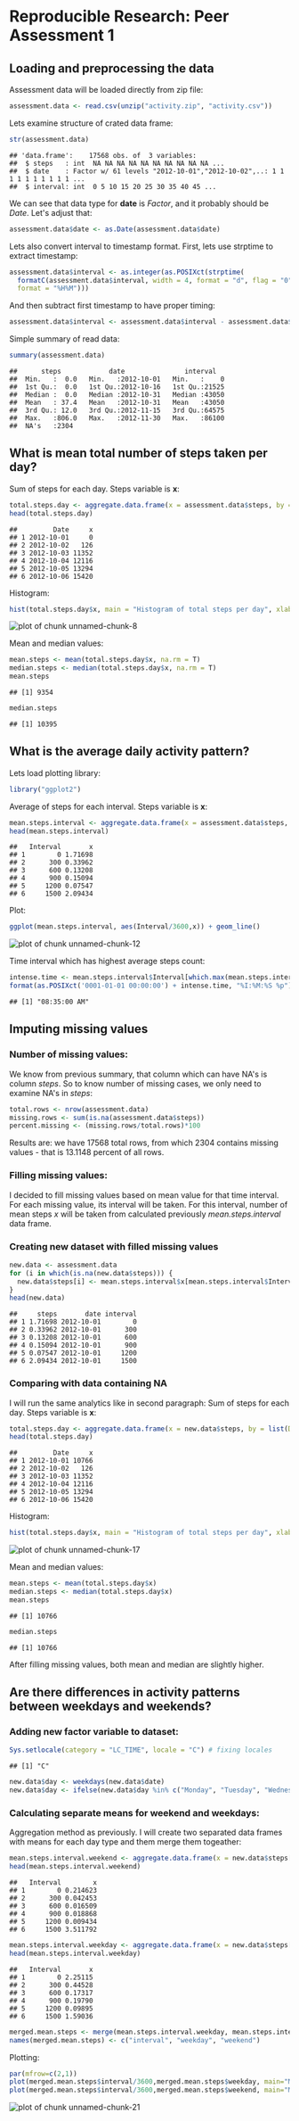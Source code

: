 # Reproducible Research: Peer Assessment 1

## Loading and preprocessing the data
Assessment data will be loaded directly from zip file:

```r
assessment.data <- read.csv(unzip("activity.zip", "activity.csv"))
```
Lets examine structure of crated data frame:

```r
str(assessment.data)
```

```
## 'data.frame':	17568 obs. of  3 variables:
##  $ steps   : int  NA NA NA NA NA NA NA NA NA NA ...
##  $ date    : Factor w/ 61 levels "2012-10-01","2012-10-02",..: 1 1 1 1 1 1 1 1 1 1 ...
##  $ interval: int  0 5 10 15 20 25 30 35 40 45 ...
```
We can see that data type for **date** is *Factor*, and it probably should be *Date*. Let's adjust that:

```r
assessment.data$date <- as.Date(assessment.data$date)
```
Lets also convert interval to timestamp format. First, lets use strptime to extract timestamp:

```r
assessment.data$interval <- as.integer(as.POSIXct(strptime(
  formatC(assessment.data$interval, width = 4, format = "d", flag = "0"), 
  format = "%H%M")))
```
And then subtract first timestamp to have proper timing:

```r
assessment.data$interval <- assessment.data$interval - assessment.data$interval[1]
```
Simple summary of read data:

```r
summary(assessment.data)
```

```
##      steps            date               interval    
##  Min.   :  0.0   Min.   :2012-10-01   Min.   :    0  
##  1st Qu.:  0.0   1st Qu.:2012-10-16   1st Qu.:21525  
##  Median :  0.0   Median :2012-10-31   Median :43050  
##  Mean   : 37.4   Mean   :2012-10-31   Mean   :43050  
##  3rd Qu.: 12.0   3rd Qu.:2012-11-15   3rd Qu.:64575  
##  Max.   :806.0   Max.   :2012-11-30   Max.   :86100  
##  NA's   :2304
```
## What is mean total number of steps taken per day?
Sum of steps for each day. Steps variable is **x**:

```r
total.steps.day <- aggregate.data.frame(x = assessment.data$steps, by = list(Date = assessment.data$date), sum, na.rm = TRUE)
head(total.steps.day)
```

```
##         Date     x
## 1 2012-10-01     0
## 2 2012-10-02   126
## 3 2012-10-03 11352
## 4 2012-10-04 12116
## 5 2012-10-05 13294
## 6 2012-10-06 15420
```
Histogram:

```r
hist(total.steps.day$x, main = "Histogram of total steps per day", xlab = "Sum of steps per day")
```

![plot of chunk unnamed-chunk-8](figure/unnamed-chunk-8.png) 

Mean and median values:

```r
mean.steps <- mean(total.steps.day$x, na.rm = T)
median.steps <- median(total.steps.day$x, na.rm = T)
mean.steps
```

```
## [1] 9354
```

```r
median.steps
```

```
## [1] 10395
```

## What is the average daily activity pattern?
Lets load plotting library:

```r
library("ggplot2")
```
Average of steps for each interval. Steps variable is **x**:

```r
mean.steps.interval <- aggregate.data.frame(x = assessment.data$steps, by = list(Interval = assessment.data$interval), mean, na.rm = TRUE)
head(mean.steps.interval)
```

```
##   Interval       x
## 1        0 1.71698
## 2      300 0.33962
## 3      600 0.13208
## 4      900 0.15094
## 5     1200 0.07547
## 6     1500 2.09434
```
Plot:

```r
ggplot(mean.steps.interval, aes(Interval/3600,x)) + geom_line() 
```

![plot of chunk unnamed-chunk-12](figure/unnamed-chunk-12.png) 

Time interval which has highest average steps count:

```r
intense.time <- mean.steps.interval$Interval[which.max(mean.steps.interval$x)]
format(as.POSIXct('0001-01-01 00:00:00') + intense.time, "%I:%M:%S %p") 
```

```
## [1] "08:35:00 AM"
```
## Imputing missing values
### Number of missing values:
We know from previous summary, that column which can have NA's is column *steps*. So to know number of missing cases, we only need to examine NA's in *steps*:

```r
total.rows <- nrow(assessment.data)
missing.rows <- sum(is.na(assessment.data$steps))
percent.missing <- (missing.rows/total.rows)*100
```
Results are: we have 17568 total rows, from which 2304 contains missing values - that is 13.1148 percent of all rows.
### Filling missing values:
I decided to fill missing values based on mean value for that time interval. For each missing value, its interval will be taken. For this interval, number of mean steps *x* will be taken from calculated previously *mean.steps.interval* data frame.
### Creating new dataset with filled missing values

```r
new.data <- assessment.data
for (i in which(is.na(new.data$steps))) {
  new.data$steps[i] <- mean.steps.interval$x[mean.steps.interval$Interval == new.data$interval[i]]
}
head(new.data)
```

```
##     steps       date interval
## 1 1.71698 2012-10-01        0
## 2 0.33962 2012-10-01      300
## 3 0.13208 2012-10-01      600
## 4 0.15094 2012-10-01      900
## 5 0.07547 2012-10-01     1200
## 6 2.09434 2012-10-01     1500
```
### Comparing with data containing NA
I will run the same analytics like in second paragraph:
Sum of steps for each day. Steps variable is **x**:

```r
total.steps.day <- aggregate.data.frame(x = new.data$steps, by = list(Date = new.data$date), sum)
head(total.steps.day)
```

```
##         Date     x
## 1 2012-10-01 10766
## 2 2012-10-02   126
## 3 2012-10-03 11352
## 4 2012-10-04 12116
## 5 2012-10-05 13294
## 6 2012-10-06 15420
```
Histogram:

```r
hist(total.steps.day$x, main = "Histogram of total steps per day", xlab = "Sum of steps per day")
```

![plot of chunk unnamed-chunk-17](figure/unnamed-chunk-17.png) 

Mean and median values:

```r
mean.steps <- mean(total.steps.day$x)
median.steps <- median(total.steps.day$x)
mean.steps
```

```
## [1] 10766
```

```r
median.steps
```

```
## [1] 10766
```
After filling missing values, both mean and median are slightly higher.
## Are there differences in activity patterns between weekdays and weekends?
### Adding new factor variable to dataset:

```r
Sys.setlocale(category = "LC_TIME", locale = "C") # fixing locales
```

```
## [1] "C"
```

```r
new.data$day <- weekdays(new.data$date)
new.data$day <- ifelse(new.data$day %in% c("Monday", "Tuesday", "Wednesday", "Thursday", "Friday"), "weekday", "weekend")
```
### Calculating separate means for weekend and weekdays:
Aggregation method as previously. I will create two separated data frames with means for each day type and them merge them togeather:

```r
mean.steps.interval.weekend <- aggregate.data.frame(x = new.data$steps[new.data$day == "weekend"], by = list(Interval = new.data$interval[new.data$day == "weekend"]), mean)
head(mean.steps.interval.weekend)
```

```
##   Interval        x
## 1        0 0.214623
## 2      300 0.042453
## 3      600 0.016509
## 4      900 0.018868
## 5     1200 0.009434
## 6     1500 3.511792
```

```r
mean.steps.interval.weekday <- aggregate.data.frame(x = new.data$steps[new.data$day == "weekday"], by = list(Interval = new.data$interval[new.data$day == "weekday"]), mean)
head(mean.steps.interval.weekday)
```

```
##   Interval       x
## 1        0 2.25115
## 2      300 0.44528
## 3      600 0.17317
## 4      900 0.19790
## 5     1200 0.09895
## 6     1500 1.59036
```

```r
merged.mean.steps <- merge(mean.steps.interval.weekday, mean.steps.interval.weekend, by = "Interval")
names(merged.mean.steps) <- c("interval", "weekday", "weekend")
```
Plotting:

```r
par(mfrow=c(2,1))
plot(merged.mean.steps$interval/3600,merged.mean.steps$weekday, main="Mean steps for each interval during weekdays", type = "l", xlab = "Interval", ylab = "Mean number of steps")
plot(merged.mean.steps$interval/3600,merged.mean.steps$weekend, main="Mean steps for each interval during weekends", type = "l", xlab = "Interval", ylab = "Mean number of steps")
```

![plot of chunk unnamed-chunk-21](figure/unnamed-chunk-21.png) 
